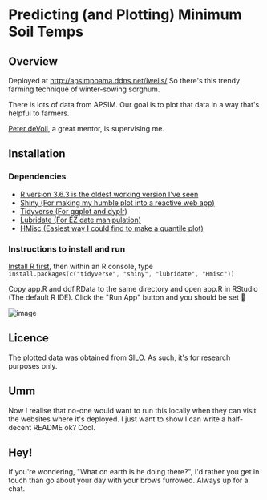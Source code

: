# Predicting (and Plotting) Minimum Soil Temps

## Overview
Deployed at http://apsimpoama.ddns.net/lwells/
So there's this trendy farming technique of winter-sowing sorghum.

There is lots of data from APSIM. Our goal is to plot that data in a way that's helpful to farmers.

[Peter deVoil](https://qaafi.uq.edu.au/profile/864/peter-devoil), a great mentor, is supervising me.

## Installation

### Dependencies
- [R version 3.6.3 is the oldest working version I've seen](https://www.r-project.org/)
- [Shiny (For making my humble plot into a reactive web app)](https://shiny.rstudio.com/)
- [Tidyverse (For ggplot and dyplr)](https://www.tidyverse.org/)
- [Lubridate (For EZ date manipulation)](https://lubridate.tidyverse.org/)
- [HMisc (Easiest way I could find to make a quantile plot)](https://cran.r-project.org/web/packages/Hmisc/index.html)

### Instructions to install and run
[Install R first](https://www.r-project.org/), then within an R console, type `install.packages(c("tidyverse", "shiny", "lubridate", "Hmisc"))`

Copy app.R and ddf.RData to the same directory and open app.R in RStudio (The default R IDE). Click the "Run App" button and you should be set 🤞

![image](https://user-images.githubusercontent.com/62700647/124210194-5a9ab900-db2e-11eb-9d5b-a42733894e0e.png)

## Licence
The plotted data was obtained from [SILO](https://www.longpaddock.qld.gov.au/silo/). As such, it's for research purposes only.

## Umm

Now I realise that no-one would want to run this locally when they can visit the websites where it's deployed. I just want to show I can write a half-decent README ok? Cool.

## Hey!

If you're wondering, "What on earth is he doing there?", I'd rather you get in touch than go about your day with your brows furrowed. Always up for a chat.


